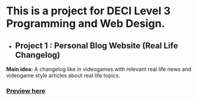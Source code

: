  # This is a project for DECI Level 3 Programming and Web Design.
 
* ## Project 1 : Personal Blog Website (Real Life Changelog)
**Main idea:** A changelog like in videogames with relevant real life news and videogame style articles about real life topics.<br>

### [Preview here](MhmdSheref.github.io "A link to the Github Pages page")
